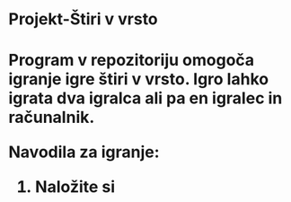 <h1>Projekt-Štiri v vrsto<h1>


Program v repozitoriju omogoča igranje igre štiri v vrsto. Igro lahko igrata dva igralca ali pa en igralec in računalnik.

Navodila za igranje:
1. Naložite si 
